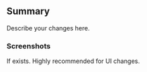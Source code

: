 ## Summary

Describe your changes here.

### Screenshots

If exists. Highly recommended for UI changes.
